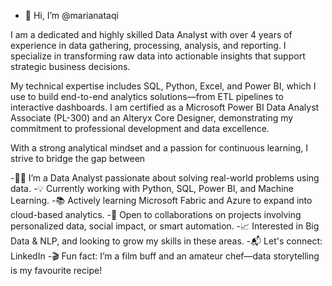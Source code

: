 - 👋 Hi, I’m @marianataqi

I am a dedicated and highly skilled Data Analyst with over 4 years of experience in data gathering, processing, analysis, and reporting. I specialize in transforming raw data into actionable insights that support strategic business decisions.

My technical expertise includes SQL, Python, Excel, and Power BI, which I use to build end-to-end analytics solutions—from ETL pipelines to interactive dashboards. I am certified as a Microsoft Power BI Data Analyst Associate (PL-300) and an Alteryx Core Designer, demonstrating my commitment to professional development and data excellence.

With a strong analytical mindset and a passion for continuous learning, I strive to bridge the gap between 


-👩‍💻 I’m a Data Analyst passionate about solving real-world problems using data.
-💡 Currently working with Python, SQL, Power BI, and Machine Learning.
-📚 Actively learning Microsoft Fabric and Azure to expand into cloud-based analytics.
-🤝 Open to collaborations on projects involving personalized data, social impact, or smart automation.
-📈 Interested in Big Data & NLP, and looking to grow my skills in these areas.
-📬 Let's connect: LinkedIn
-🎬 Fun fact: I’m a film buff and an amateur chef—data storytelling is my favourite recipe!



<!---
marianataqi/marianataqi is a ✨ special ✨ repository because its `README.md` (this file) appears on your GitHub profile.
You can click the Preview link to take a look at your changes.
--->

